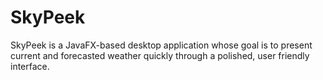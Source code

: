 # SkyPeek
SkyPeek is a JavaFX-based desktop application whose goal is to present current and forecasted weather quickly through a polished, user friendly interface.
